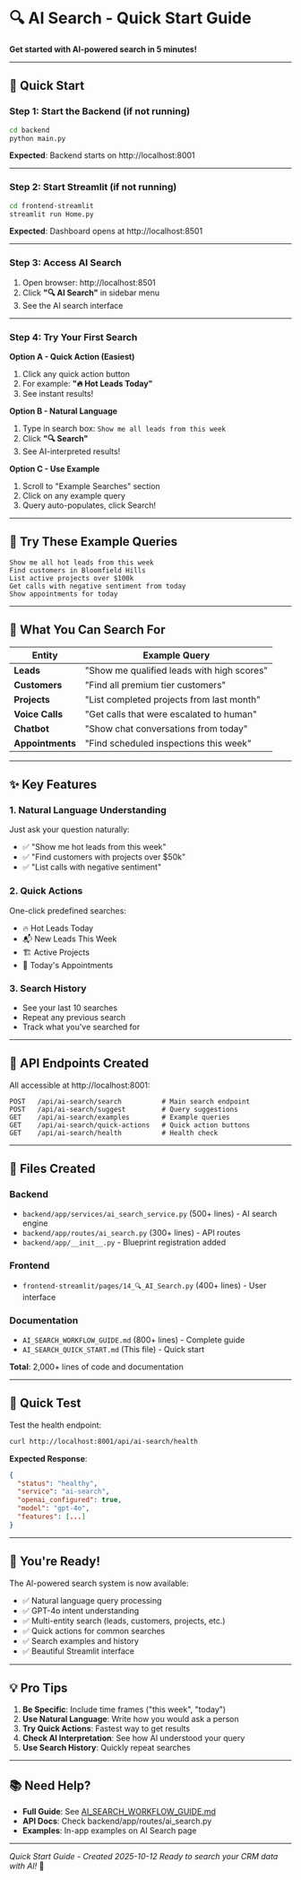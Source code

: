 # 🔍 AI Search - Quick Start Guide

**Get started with AI-powered search in 5 minutes!**

---

## 🚀 Quick Start

### Step 1: Start the Backend (if not running)
```bash
cd backend
python main.py
```

**Expected**: Backend starts on http://localhost:8001

---

### Step 2: Start Streamlit (if not running)
```bash
cd frontend-streamlit
streamlit run Home.py
```

**Expected**: Dashboard opens at http://localhost:8501

---

### Step 3: Access AI Search
1. Open browser: http://localhost:8501
2. Click **"🔍 AI Search"** in sidebar menu
3. See the AI search interface

---

### Step 4: Try Your First Search

**Option A - Quick Action (Easiest)**
1. Click any quick action button
2. For example: **"🔥 Hot Leads Today"**
3. See instant results!

**Option B - Natural Language**
1. Type in search box: `Show me all leads from this week`
2. Click **"🔍 Search"**
3. See AI-interpreted results!

**Option C - Use Example**
1. Scroll to "Example Searches" section
2. Click on any example query
3. Query auto-populates, click Search!

---

## 📝 Try These Example Queries

```
Show me all hot leads from this week
Find customers in Bloomfield Hills
List active projects over $100k
Get calls with negative sentiment from today
Show appointments for today
```

---

## 🎯 What You Can Search For

| Entity | Example Query |
|--------|---------------|
| **Leads** | "Show me qualified leads with high scores" |
| **Customers** | "Find all premium tier customers" |
| **Projects** | "List completed projects from last month" |
| **Voice Calls** | "Get calls that were escalated to human" |
| **Chatbot** | "Show chat conversations from today" |
| **Appointments** | "Find scheduled inspections this week" |

---

## ✨ Key Features

### 1. Natural Language Understanding
Just ask your question naturally:
- ✅ "Show me hot leads from this week"
- ✅ "Find customers with projects over $50k"
- ✅ "List calls with negative sentiment"

### 2. Quick Actions
One-click predefined searches:
- 🔥 Hot Leads Today
- 📬 New Leads This Week
- 🏗️ Active Projects
- 📅 Today's Appointments

### 3. Search History
- See your last 10 searches
- Repeat any previous search
- Track what you've searched for

---

## 🔧 API Endpoints Created

All accessible at http://localhost:8001:

```
POST   /api/ai-search/search          # Main search endpoint
POST   /api/ai-search/suggest         # Query suggestions
GET    /api/ai-search/examples        # Example queries
GET    /api/ai-search/quick-actions   # Quick action buttons
GET    /api/ai-search/health          # Health check
```

---

## 📁 Files Created

### Backend
- `backend/app/services/ai_search_service.py` (500+ lines) - AI search engine
- `backend/app/routes/ai_search.py` (300+ lines) - API routes
- `backend/app/__init__.py` - Blueprint registration added

### Frontend
- `frontend-streamlit/pages/14_🔍_AI_Search.py` (400+ lines) - User interface

### Documentation
- `AI_SEARCH_WORKFLOW_GUIDE.md` (800+ lines) - Complete guide
- `AI_SEARCH_QUICK_START.md` (This file) - Quick start

**Total**: 2,000+ lines of code and documentation

---

## 🧪 Quick Test

Test the health endpoint:
```bash
curl http://localhost:8001/api/ai-search/health
```

**Expected Response**:
```json
{
  "status": "healthy",
  "service": "ai-search",
  "openai_configured": true,
  "model": "gpt-4o",
  "features": [...]
}
```

---

## 🎉 You're Ready!

The AI-powered search system is now available:
- ✅ Natural language query processing
- ✅ GPT-4o intent understanding
- ✅ Multi-entity search (leads, customers, projects, etc.)
- ✅ Quick actions for common searches
- ✅ Search examples and history
- ✅ Beautiful Streamlit interface

---

## 💡 Pro Tips

1. **Be Specific**: Include time frames ("this week", "today")
2. **Use Natural Language**: Write how you would ask a person
3. **Try Quick Actions**: Fastest way to get results
4. **Check AI Interpretation**: See how AI understood your query
5. **Use Search History**: Quickly repeat searches

---

## 📚 Need Help?

- **Full Guide**: See [AI_SEARCH_WORKFLOW_GUIDE.md](AI_SEARCH_WORKFLOW_GUIDE.md)
- **API Docs**: Check backend/app/routes/ai_search.py
- **Examples**: In-app examples on AI Search page

---

*Quick Start Guide - Created 2025-10-12*
*Ready to search your CRM data with AI!* 🚀

